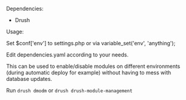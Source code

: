 Dependencies:
- Drush

Usage:

Set $conf['env'] to settings.php or via variable_set('env', 'anything');

Edit dependencies.yaml according to your needs.

This can be used to enable/disable modules on different environments (during automatic deploy for example) without having to mess with database updates.

Run `drush dmodm` or `drush drush-module-management`
